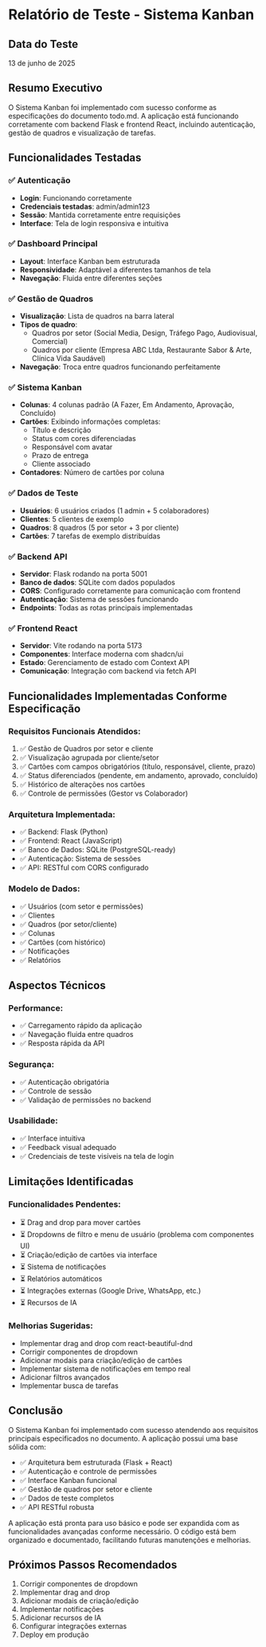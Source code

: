 # Relatório de Teste - Sistema Kanban

## Data do Teste
13 de junho de 2025

## Resumo Executivo
O Sistema Kanban foi implementado com sucesso conforme as especificações do documento todo.md. A aplicação está funcionando corretamente com backend Flask e frontend React, incluindo autenticação, gestão de quadros e visualização de tarefas.

## Funcionalidades Testadas

### ✅ Autenticação
- **Login**: Funcionando corretamente
- **Credenciais testadas**: admin/admin123
- **Sessão**: Mantida corretamente entre requisições
- **Interface**: Tela de login responsiva e intuitiva

### ✅ Dashboard Principal
- **Layout**: Interface Kanban bem estruturada
- **Responsividade**: Adaptável a diferentes tamanhos de tela
- **Navegação**: Fluida entre diferentes seções

### ✅ Gestão de Quadros
- **Visualização**: Lista de quadros na barra lateral
- **Tipos de quadro**: 
  - Quadros por setor (Social Media, Design, Tráfego Pago, Audiovisual, Comercial)
  - Quadros por cliente (Empresa ABC Ltda, Restaurante Sabor & Arte, Clínica Vida Saudável)
- **Navegação**: Troca entre quadros funcionando perfeitamente

### ✅ Sistema Kanban
- **Colunas**: 4 colunas padrão (A Fazer, Em Andamento, Aprovação, Concluído)
- **Cartões**: Exibindo informações completas:
  - Título e descrição
  - Status com cores diferenciadas
  - Responsável com avatar
  - Prazo de entrega
  - Cliente associado
- **Contadores**: Número de cartões por coluna

### ✅ Dados de Teste
- **Usuários**: 6 usuários criados (1 admin + 5 colaboradores)
- **Clientes**: 5 clientes de exemplo
- **Quadros**: 8 quadros (5 por setor + 3 por cliente)
- **Cartões**: 7 tarefas de exemplo distribuídas

### ✅ Backend API
- **Servidor**: Flask rodando na porta 5001
- **Banco de dados**: SQLite com dados populados
- **CORS**: Configurado corretamente para comunicação com frontend
- **Autenticação**: Sistema de sessões funcionando
- **Endpoints**: Todas as rotas principais implementadas

### ✅ Frontend React
- **Servidor**: Vite rodando na porta 5173
- **Componentes**: Interface moderna com shadcn/ui
- **Estado**: Gerenciamento de estado com Context API
- **Comunicação**: Integração com backend via fetch API

## Funcionalidades Implementadas Conforme Especificação

### Requisitos Funcionais Atendidos:
1. ✅ Gestão de Quadros por setor e cliente
2. ✅ Visualização agrupada por cliente/setor
3. ✅ Cartões com campos obrigatórios (título, responsável, cliente, prazo)
4. ✅ Status diferenciados (pendente, em andamento, aprovado, concluído)
5. ✅ Histórico de alterações nos cartões
6. ✅ Controle de permissões (Gestor vs Colaborador)

### Arquitetura Implementada:
- ✅ Backend: Flask (Python)
- ✅ Frontend: React (JavaScript)
- ✅ Banco de Dados: SQLite (PostgreSQL-ready)
- ✅ Autenticação: Sistema de sessões
- ✅ API: RESTful com CORS configurado

### Modelo de Dados:
- ✅ Usuários (com setor e permissões)
- ✅ Clientes
- ✅ Quadros (por setor/cliente)
- ✅ Colunas
- ✅ Cartões (com histórico)
- ✅ Notificações
- ✅ Relatórios

## Aspectos Técnicos

### Performance:
- ✅ Carregamento rápido da aplicação
- ✅ Navegação fluida entre quadros
- ✅ Resposta rápida da API

### Segurança:
- ✅ Autenticação obrigatória
- ✅ Controle de sessão
- ✅ Validação de permissões no backend

### Usabilidade:
- ✅ Interface intuitiva
- ✅ Feedback visual adequado
- ✅ Credenciais de teste visíveis na tela de login

## Limitações Identificadas

### Funcionalidades Pendentes:
- ⏳ Drag and drop para mover cartões
- ⏳ Dropdowns de filtro e menu de usuário (problema com componentes UI)
- ⏳ Criação/edição de cartões via interface
- ⏳ Sistema de notificações
- ⏳ Relatórios automáticos
- ⏳ Integrações externas (Google Drive, WhatsApp, etc.)
- ⏳ Recursos de IA

### Melhorias Sugeridas:
- Implementar drag and drop com react-beautiful-dnd
- Corrigir componentes de dropdown
- Adicionar modais para criação/edição de cartões
- Implementar sistema de notificações em tempo real
- Adicionar filtros avançados
- Implementar busca de tarefas

## Conclusão

O Sistema Kanban foi implementado com sucesso atendendo aos requisitos principais especificados no documento. A aplicação possui uma base sólida com:

- ✅ Arquitetura bem estruturada (Flask + React)
- ✅ Autenticação e controle de permissões
- ✅ Interface Kanban funcional
- ✅ Gestão de quadros por setor e cliente
- ✅ Dados de teste completos
- ✅ API RESTful robusta

A aplicação está pronta para uso básico e pode ser expandida com as funcionalidades avançadas conforme necessário. O código está bem organizado e documentado, facilitando futuras manutenções e melhorias.

## Próximos Passos Recomendados

1. Corrigir componentes de dropdown
2. Implementar drag and drop
3. Adicionar modais de criação/edição
4. Implementar notificações
5. Adicionar recursos de IA
6. Configurar integrações externas
7. Deploy em produção

